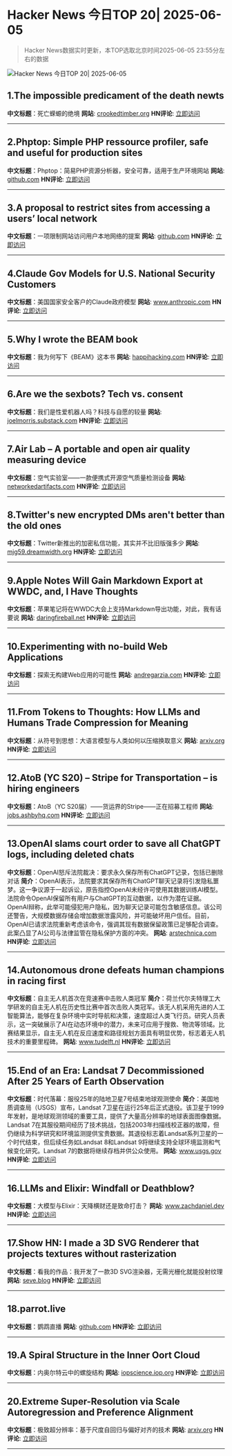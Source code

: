 # Hacker News 今日TOP 20| 2025-06-05

> Hacker News数据实时更新，本TOP选取北京时间2025-06-05 23:55分左右的数据

![Hacker News 今日TOP 20| 2025-06-05](https://img.chuhaix.com/2024/0910_imageFile-1665440404179-628424718_1725901191.png)

## 1.The impossible predicament of the death newts
**中文标题**：死亡蝾螈的绝境
**网站**:  <a href='https://crookedtimber.org/2025/06/05/occasional-paper-the-impossible-predicament-of-the-death-newts/' target='_blank' rel='nofollow'>crookedtimber.org</a>
**HN评论**:  <a href='https://news.ycombinator.com/item?id=44191620&utm_source=www.chuhaix.com' target='_blank' rel='nofollow'>立即访问</a>

---

## 2.Phptop: Simple PHP ressource profiler, safe and useful for production sites
**中文标题**：Phptop：简易PHP资源分析器，安全可靠，适用于生产环境网站
**网站**:  <a href='https://github.com/bearstech/phptop' target='_blank' rel='nofollow'>github.com</a>
**HN评论**:  <a href='https://news.ycombinator.com/item?id=44189741&utm_source=www.chuhaix.com' target='_blank' rel='nofollow'>立即访问</a>

---

## 3.A proposal to restrict sites from accessing a users’ local network
**中文标题**：一项限制网站访问用户本地网络的提案
**网站**:  <a href='https://github.com/explainers-by-googlers/local-network-access' target='_blank' rel='nofollow'>github.com</a>
**HN评论**:  <a href='https://news.ycombinator.com/item?id=44183799&utm_source=www.chuhaix.com' target='_blank' rel='nofollow'>立即访问</a>

---

## 4.Claude Gov Models for U.S. National Security Customers
**中文标题**：美国国家安全客户的Claude政府模型
**网站**:  <a href='https://www.anthropic.com/news/claude-gov-models-for-u-s-national-security-customers' target='_blank' rel='nofollow'>www.anthropic.com</a>
**HN评论**:  <a href='https://news.ycombinator.com/item?id=44191634&utm_source=www.chuhaix.com' target='_blank' rel='nofollow'>立即访问</a>

---

## 5.Why I wrote the BEAM book
**中文标题**：我为何写下《BEAM》这本书
**网站**:  <a href='https://happihacking.com/blog/posts/2025/why_I_wrote_theBEAMBook/' target='_blank' rel='nofollow'>happihacking.com</a>
**HN评论**:  <a href='https://news.ycombinator.com/item?id=44179257&utm_source=www.chuhaix.com' target='_blank' rel='nofollow'>立即访问</a>

---

## 6.Are we the sexbots? Tech vs. consent
**中文标题**：我们是性爱机器人吗？科技与自愿的较量
**网站**:  <a href='https://joelmorris.substack.com/p/are-we-the-sexbots-tech-vs-consent' target='_blank' rel='nofollow'>joelmorris.substack.com</a>
**HN评论**:  <a href='https://news.ycombinator.com/item?id=44192206&utm_source=www.chuhaix.com' target='_blank' rel='nofollow'>立即访问</a>

---

## 7.Air Lab – A portable and open air quality measuring device
**中文标题**：空气实验室——一款便携式开源空气质量检测设备
**网站**:  <a href='https://networkedartifacts.com/airlab/simulator' target='_blank' rel='nofollow'>networkedartifacts.com</a>
**HN评论**:  <a href='https://news.ycombinator.com/item?id=44189329&utm_source=www.chuhaix.com' target='_blank' rel='nofollow'>立即访问</a>

---

## 8.Twitter's new encrypted DMs aren't better than the old ones
**中文标题**：Twitter新推出的加密私信功能，其实并不比旧版强多少
**网站**:  <a href='https://mjg59.dreamwidth.org/71646.html' target='_blank' rel='nofollow'>mjg59.dreamwidth.org</a>
**HN评论**:  <a href='https://news.ycombinator.com/item?id=44191591&utm_source=www.chuhaix.com' target='_blank' rel='nofollow'>立即访问</a>

---

## 9.Apple Notes Will Gain Markdown Export at WWDC, and, I Have Thoughts
**中文标题**：苹果笔记将在WWDC大会上支持Markdown导出功能，对此，我有话要说
**网站**:  <a href='https://daringfireball.net/linked/2025/06/04/apple-notes-markdown' target='_blank' rel='nofollow'>daringfireball.net</a>
**HN评论**:  <a href='https://news.ycombinator.com/item?id=44191558&utm_source=www.chuhaix.com' target='_blank' rel='nofollow'>立即访问</a>

---

## 10.Experimenting with no-build Web Applications
**中文标题**：探索无构建Web应用的可能性
**网站**:  <a href='https://andregarzia.com/2025/06/experimenting-with-no-build-web-applications.html' target='_blank' rel='nofollow'>andregarzia.com</a>
**HN评论**:  <a href='https://news.ycombinator.com/item?id=44190371&utm_source=www.chuhaix.com' target='_blank' rel='nofollow'>立即访问</a>

---

## 11.From Tokens to Thoughts: How LLMs and Humans Trade Compression for Meaning
**中文标题**：从符号到思想：大语言模型与人类如何以压缩换取意义
**网站**:  <a href='https://arxiv.org/abs/2505.17117' target='_blank' rel='nofollow'>arxiv.org</a>
**HN评论**:  <a href='https://news.ycombinator.com/item?id=44189426&utm_source=www.chuhaix.com' target='_blank' rel='nofollow'>立即访问</a>

---

## 12.AtoB (YC S20) – Stripe for Transportation – is hiring engineers
**中文标题**：AtoB（YC S20届）——货运界的Stripe——正在招募工程师
**网站**:  <a href='https://jobs.ashbyhq.com/atob' target='_blank' rel='nofollow'>jobs.ashbyhq.com</a>
**HN评论**:  <a href='https://news.ycombinator.com/item?id=44190758&utm_source=www.chuhaix.com' target='_blank' rel='nofollow'>立即访问</a>

---

## 13.OpenAI slams court order to save all ChatGPT logs, including deleted chats
**中文标题**：OpenAI怒斥法院裁决：要求永久保存所有ChatGPT记录，包括已删除对话
**简介**：OpenAI表示，法院要求其保存所有ChatGPT聊天记录将引发隐私噩梦。这一争议源于一起诉讼，原告指控OpenAI未经许可使用其数据训练AI模型。法院命令OpenAI保留所有用户与ChatGPT的互动数据，以作为潜在证据。OpenAI辩称，此举可能侵犯用户隐私，因为聊天记录可能包含敏感信息。该公司还警告，大规模数据存储会增加数据泄露风险，并可能破坏用户信任。目前，OpenAI已请求法院重新考虑该命令，强调其现有数据保留政策已足够配合调查。此案凸显了AI公司与法律监管在隐私保护方面的冲突。
**网站**:  <a href='https://arstechnica.com/tech-policy/2025/06/openai-says-court-forcing-it-to-save-all-chatgpt-logs-is-a-privacy-nightmare/' target='_blank' rel='nofollow'>arstechnica.com</a>
**HN评论**:  <a href='https://news.ycombinator.com/item?id=44185913&utm_source=www.chuhaix.com' target='_blank' rel='nofollow'>立即访问</a>

---

## 14.Autonomous drone defeats human champions in racing first
**中文标题**：自主无人机首次在竞速赛中击败人类冠军
**简介**：荷兰代尔夫特理工大学研发的自主无人机在历史性比赛中首次击败人类冠军。该无人机采用先进的人工智能算法，能够在复杂环境中实时导航和决策，速度超过人类飞行员。研究人员表示，这一突破展示了AI在动态环境中的潜力，未来可应用于搜救、物流等领域。比赛结果显示，自主无人机在反应速度和路径规划方面具有明显优势，标志着无人机技术的重要里程碑。
**网站**:  <a href='https://www.tudelft.nl/en/2025/lr/autonomous-drone-from-tu-delft-defeats-human-champions-in-historic-racing-first' target='_blank' rel='nofollow'>www.tudelft.nl</a>
**HN评论**:  <a href='https://news.ycombinator.com/item?id=44184900&utm_source=www.chuhaix.com' target='_blank' rel='nofollow'>立即访问</a>

---

## 15.End of an Era: Landsat 7 Decommissioned After 25 Years of Earth Observation
**中文标题**：时代落幕：服役25年的陆地卫星7号结束地球观测使命
**简介**：美国地质调查局（USGS）宣布，Landsat 7卫星在运行25年后正式退役。该卫星于1999年发射，是地球观测领域的重要工具，提供了大量高分辨率的地球表面图像数据。Landsat 7在其服役期间经历了技术挑战，包括2003年扫描线校正器的故障，但仍继续为科学研究和环境监测提供宝贵数据。其退役标志着Landsat系列卫星的一个时代结束，但后续任务如Landsat 8和Landsat 9将继续支持全球环境监测和气候变化研究。Landsat 7的数据将继续存档并供公众使用。
**网站**:  <a href='https://www.usgs.gov/news/national-news-release/end-era-landsat-7-decommissioned-after-25-years-earth-observation' target='_blank' rel='nofollow'>www.usgs.gov</a>
**HN评论**:  <a href='https://news.ycombinator.com/item?id=44188248&utm_source=www.chuhaix.com' target='_blank' rel='nofollow'>立即访问</a>

---

## 16.LLMs and Elixir: Windfall or Deathblow?
**中文标题**：大模型与Elixir：天降横财还是致命打击？
**网站**:  <a href='https://www.zachdaniel.dev/p/llms-and-elixir-windfall-or-deathblow' target='_blank' rel='nofollow'>www.zachdaniel.dev</a>
**HN评论**:  <a href='https://news.ycombinator.com/item?id=44186496&utm_source=www.chuhaix.com' target='_blank' rel='nofollow'>立即访问</a>

---

## 17.Show HN: I made a 3D SVG Renderer that projects textures without rasterization
**中文标题**：看我的作品：我开发了一款3D SVG渲染器，无需光栅化就能投射纹理
**网站**:  <a href='https://seve.blog/p/i-made-a-3d-svg-renderer-that-projects' target='_blank' rel='nofollow'>seve.blog</a>
**HN评论**:  <a href='https://news.ycombinator.com/item?id=44187645&utm_source=www.chuhaix.com' target='_blank' rel='nofollow'>立即访问</a>

---

## 18.parrot.live
**中文标题**：鹦鹉直播
**网站**:  <a href='https://github.com/hugomd/parrot.live' target='_blank' rel='nofollow'>github.com</a>
**HN评论**:  <a href='https://news.ycombinator.com/item?id=44186536&utm_source=www.chuhaix.com' target='_blank' rel='nofollow'>立即访问</a>

---

## 19.A Spiral Structure in the Inner Oort Cloud
**中文标题**：内奥尔特云中的螺旋结构
**网站**:  <a href='https://iopscience.iop.org/article/10.3847/1538-4357/adbf9b' target='_blank' rel='nofollow'>iopscience.iop.org</a>
**HN评论**:  <a href='https://news.ycombinator.com/item?id=44186660&utm_source=www.chuhaix.com' target='_blank' rel='nofollow'>立即访问</a>

---

## 20.Extreme Super-Resolution via Scale Autoregression and Preference Alignment
**中文标题**：极致超分辨率：基于尺度自回归与偏好对齐的技术
**网站**:  <a href='https://arxiv.org/abs/2505.18600' target='_blank' rel='nofollow'>arxiv.org</a>
**HN评论**:  <a href='https://news.ycombinator.com/item?id=44192837&utm_source=www.chuhaix.com' target='_blank' rel='nofollow'>立即访问</a>

---

